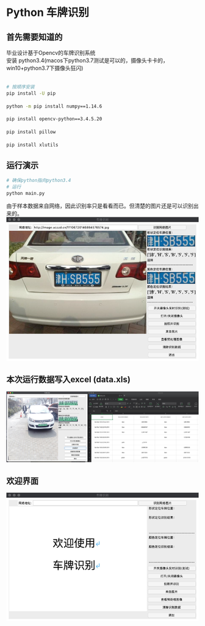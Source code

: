 # Python 车牌识别
## 首先需要知道的
毕业设计基于Opencv的车牌识别系统 \
安装 python3.4(macos下python3.7测试是可以的，摄像头卡卡的，win10+python3.7下摄像头狂闪)

``` bash

# 按顺序安装
pip install -U pip

python -m pip install numpy==1.14.6

pip install opencv-python==3.4.5.20

pip install pillow

pip install xlutils

```

## 运行演示
``` bash
# 确保python指向python3.4
# 运行
python main.py

```

由于样本数据来自网络，因此识别率只是看看而已。但清楚的图片还是可以识别出来的。  \
![演示](pic/3.png)
## 本次运行数据写入excel (data.xls)
![界面](pic/1.png)
## 欢迎界面
![欢迎界面](pic/2.png)